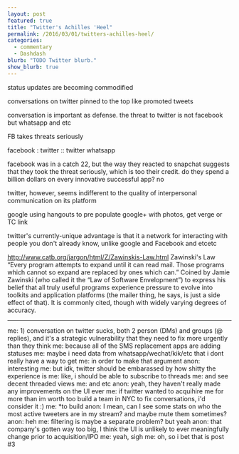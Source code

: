 ```yaml
---
layout: post
featured: true
title: "Twitter's Achilles 'Heel"
permalink: /2016/03/01/twitters-achilles-heel/
categories:
  - commentary
  - Dashdash
blurb: "TODO Twitter blurb."
show_blurb: true
---
```

status updates are becoming commodified

conversations on twitter pinned to the top like promoted tweets


conversation is important as defense. the threat to twitter is not facebook but whatsapp and etc

FB takes threats seriously

facebook : twitter :: twitter whatsapp


facebook was in a catch 22, but the way they reacted to snapchat suggests that they took the threat seriously, which is too their credit. do they spend a billion dollars on every innovative successful app? no

twitter, however, seems indifferent to the quality of interpersonal communication on its platform

google using hangouts to pre populate google+ with photos, get verge or TC link

twitter's currently-unique advantage is that it a network for interacting with people you don't already know, unlike google and Facebook and etcetc



http://www.catb.org/jargon/html/Z/Zawinskis-Law.html
Zawinski's Law
“Every program attempts to expand until it can read mail. Those programs which cannot so expand are replaced by ones which can.” Coined by Jamie Zawinski (who called it the “Law of Software Envelopment”) to express his belief that all truly useful programs experience pressure to evolve into toolkits and application platforms (the mailer thing, he says, is just a side effect of that). It is commonly cited, though with widely varying degrees of accuracy.


-----

me: 1) conversation on twitter sucks, both 2 person (DMs) and groups (@ replies), and it's a strategic vulnerability that they need to fix more urgently than they think
me: because all of the SMS replacement apps are adding statuses
me: maybe i need data from whatsapp/wechat/kik/etc that i dont really have a way to get
me: in order to make that argument
anon: interesting
me: but idk, twitter should be embarassed by how shitty the experience is
me: like, i should be able to subscribe to threads
me: and see decent threaded views
me: and etc
anon: yeah, they haven't really made any improvements on the UI ever
me: if twitter wanted to acquihire me for more than im worth too build a team in NYC to fix conversations, i'd consider it :)
me: *to build
anon: I mean, can I see some stats on who the most active tweeters are in my stream? and maybe mute them sometimes?
anon: heh
me: filtering is maybe a separate problem? but yeah
anon: that company's gotten way too big, I think the UI is unlikely to ever meaningfully change prior to acquisition/IPO
me: yeah, sigh
me: oh, so i bet that is post #3

